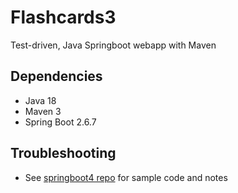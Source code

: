 # Flashcards3
Test-driven, Java Springboot webapp with Maven

## Dependencies
* Java 18
* Maven 3
* Spring Boot 2.6.7

## Troubleshooting
* See [springboot4 repo](https://github.com/chrisbrickey/springboot4) for sample code and notes
